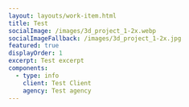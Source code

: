 ```yaml
---
layout: layouts/work-item.html
title: Test
socialImage: /images/3d_project_1-2x.webp
socialImageFallback: /images/3d_project_1-2x.jpg
featured: true
displayOrder: 1
excerpt: Test excerpt
components:
  - type: info
    client: Test Client
    agency: Test agency
---
```

